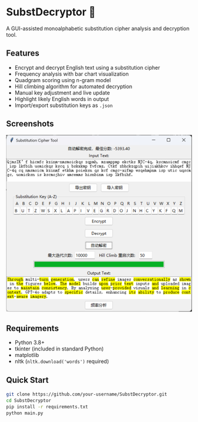 # SubstDecryptor 🔐

A GUI-assisted monoalphabetic substitution cipher analysis and decryption tool.

## Features

- Encrypt and decrypt English text using a substitution cipher
- Frequency analysis with bar chart visualization
- Quadgram scoring using n-gram model
- Hill climbing algorithm for automated decryption
- Manual key adjustment and live update
- Highlight likely English words in output
- Import/export substitution keys as `.json`

## Screenshots

![screenshot](.\screenshot.png)

## Requirements

- Python 3.8+
- tkinter (included in standard Python)
- matplotlib
- nltk (`nltk.download('words')` required)

## Quick Start

```bash
git clone https://github.com/your-username/SubstDecryptor.git
cd SubstDecryptor
pip install -r requirements.txt
python main.py
```
